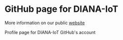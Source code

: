 # GitHub page for DIANA-IoT

More information on our public [website](https://www.diana.uma.es/)

Profile page for DIANA-IoT GitHub's account
